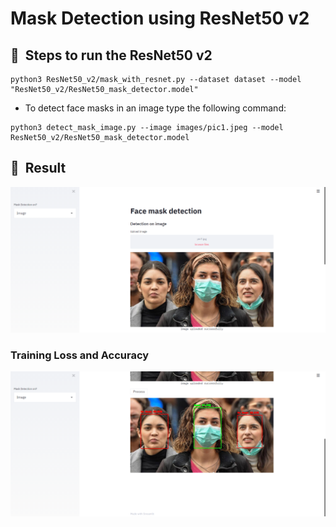 # Mask Detection using ResNet50 v2 


## 🚀&nbsp; Steps to run the ResNet50 v2

```
python3 ResNet50_v2/mask_with_resnet.py --dataset dataset --model "ResNet50_v2/ResNet50_mask_detector.model"
```

- To detect face masks in an image type the following command: <br>
```
python3 detect_mask_image.py --image images/pic1.jpeg --model ResNet50_v2/ResNet50_mask_detector.model
```


## :key:&nbsp; Result 

![alt text](1.PNG)

### Training Loss and Accuracy 
![alt text](2.PNG)
